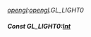 _[opengl](../../modules/opengl/opengl-module.md):[opengl](../../modules/opengl/opengl-module.md).GL\_LIGHT0_
##### Const GL\_LIGHT0:[Int](../../modules/wonkey/wonkey-types-int.md)
